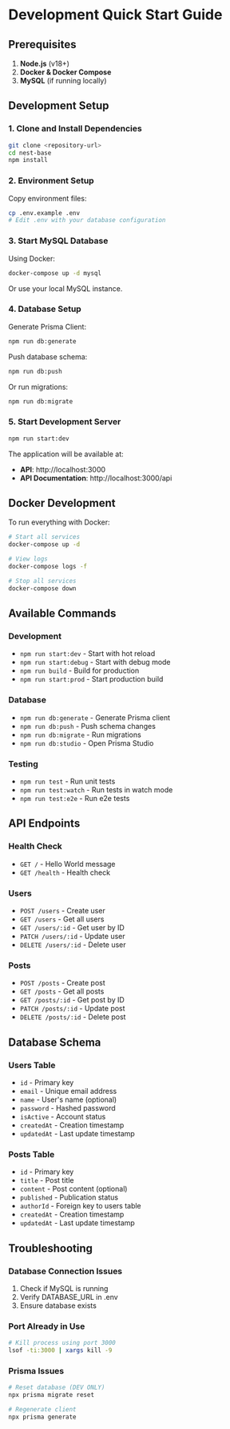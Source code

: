 # Development Quick Start Guide

## Prerequisites

1. **Node.js** (v18+)
2. **Docker & Docker Compose**
3. **MySQL** (if running locally)

## Development Setup

### 1. Clone and Install Dependencies

```bash
git clone <repository-url>
cd nest-base
npm install
```

### 2. Environment Setup

Copy environment files:

```bash
cp .env.example .env
# Edit .env with your database configuration
```

### 3. Start MySQL Database

Using Docker:

```bash
docker-compose up -d mysql
```

Or use your local MySQL instance.

### 4. Database Setup

Generate Prisma Client:

```bash
npm run db:generate
```

Push database schema:

```bash
npm run db:push
```

Or run migrations:

```bash
npm run db:migrate
```

### 5. Start Development Server

```bash
npm run start:dev
```

The application will be available at:

- **API**: http://localhost:3000
- **API Documentation**: http://localhost:3000/api

## Docker Development

To run everything with Docker:

```bash
# Start all services
docker-compose up -d

# View logs
docker-compose logs -f

# Stop all services
docker-compose down
```

## Available Commands

### Development

- `npm run start:dev` - Start with hot reload
- `npm run start:debug` - Start with debug mode
- `npm run build` - Build for production
- `npm run start:prod` - Start production build

### Database

- `npm run db:generate` - Generate Prisma client
- `npm run db:push` - Push schema changes
- `npm run db:migrate` - Run migrations
- `npm run db:studio` - Open Prisma Studio

### Testing

- `npm run test` - Run unit tests
- `npm run test:watch` - Run tests in watch mode
- `npm run test:e2e` - Run e2e tests

## API Endpoints

### Health Check

- `GET /` - Hello World message
- `GET /health` - Health check

### Users

- `POST /users` - Create user
- `GET /users` - Get all users
- `GET /users/:id` - Get user by ID
- `PATCH /users/:id` - Update user
- `DELETE /users/:id` - Delete user

### Posts

- `POST /posts` - Create post
- `GET /posts` - Get all posts
- `GET /posts/:id` - Get post by ID
- `PATCH /posts/:id` - Update post
- `DELETE /posts/:id` - Delete post

## Database Schema

### Users Table

- `id` - Primary key
- `email` - Unique email address
- `name` - User's name (optional)
- `password` - Hashed password
- `isActive` - Account status
- `createdAt` - Creation timestamp
- `updatedAt` - Last update timestamp

### Posts Table

- `id` - Primary key
- `title` - Post title
- `content` - Post content (optional)
- `published` - Publication status
- `authorId` - Foreign key to users table
- `createdAt` - Creation timestamp
- `updatedAt` - Last update timestamp

## Troubleshooting

### Database Connection Issues

1. Check if MySQL is running
2. Verify DATABASE_URL in .env
3. Ensure database exists

### Port Already in Use

```bash
# Kill process using port 3000
lsof -ti:3000 | xargs kill -9
```

### Prisma Issues

```bash
# Reset database (DEV ONLY)
npx prisma migrate reset

# Regenerate client
npx prisma generate
```

